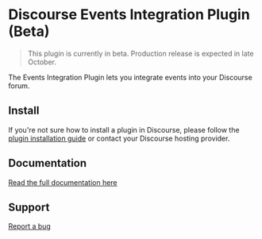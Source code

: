 # Discourse Events Integration Plugin (Beta)

> This plugin is currently in beta. Production release is expected in late October.

The Events Integration Plugin lets you integrate events into your Discourse forum.

## Install

If you're not sure how to install a plugin in Discourse, please follow the [plugin installation guide](https://meta.discourse.org/t/install-a-plugin/19157) or contact your Discourse hosting provider.

## Documentation

[Read the full documentation here](https://discourse.pluginmanager.org/c/discourse-events-integration/documentation)

## Support

[Report a bug](https://discourse.pluginmanager.org/w/bug-report)
